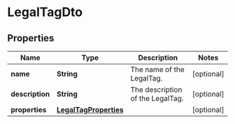 
# LegalTagDto

## Properties
Name | Type | Description | Notes
------------ | ------------- | ------------- | -------------
**name** | **String** | The name of the LegalTag. |  [optional]
**description** | **String** | The description of the LegalTag. |  [optional]
**properties** | [**LegalTagProperties**](LegalTagProperties.md) |  |  [optional]




